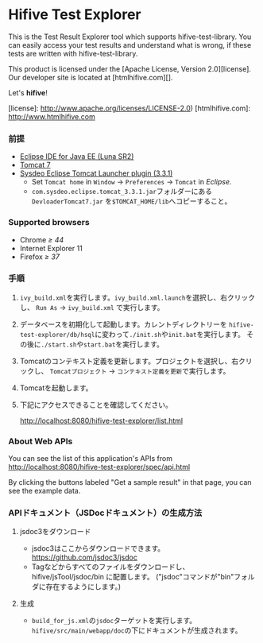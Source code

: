 Hifive Test Explorer
========
This is the Test Result Explorer tool which supports hifive-test-library. You
can easily access your test results and understand what is wrong, if these tests
are written with hifive-test-library.

This product is licensed under the [Apache License, Version 2.0][license].
Our developer site is located at [htmlhifive.com][].

Let's **hifive**!

[license]: http://www.apache.org/licenses/LICENSE-2.0)
[htmlhifive.com]: http://www.htmlhifive.com

### 前提
* [Eclipse IDE for Java EE (Luna SR2)][ide]
* [Tomcat 7][tomcat]
* [Sysdeo Eclipse Tomcat Launcher plugin (3.3.1)][plugin]
  * Set `Tomcat home` in `Window` → `Preferences` → `Tomcat` in *Eclipse*.
  * `com.sysdeo.eclipse.tomcat_3.3.1.jar`フォルダーにある`DevloaderTomcat7.jar`
    を`$TOMCAT_HOME/lib`へコピーすること。

[ide]: https://eclipse.org/downloads/packages/release/Luna/SR2
[tomcat]: http://tomcat.apache.org/download-70.cgi
[plugin]: http://www.eclipsetotale.com/tomcatPlugin.html

### Supported browsers
* Chrome *≥ 44*
* Internet Explorer 11
* Firefox *≥ 37*

### 手順
1.  `ivy_build.xml`を実行します。`ivy_build.xml.launch`を選択し、右クリックし、
    `Run As` → `ivy_build.xml` で実行します。

2.  データベースを初期化して起動します。カレントディレクトリーを
    `hifive-test-explorer/db/hsql`に変わって`./init.sh`や`init.bat`を実行します。
    その後に`./start.sh`や`start.bat`を実行します。

3.  Tomcatのコンテキスト定義を更新します。プロジェクトを選択し、右クリックし、
    `Tomcatプロジェクト` → `コンテキスト定義を更新`で実行します。

4.  Tomcatを起動します。

5.  下記にアクセスできることを確認してください。

    [http://localhost:8080/hifive-test-explorer/list.html][url-list]

[url-list]: http://localhost:8080/hifive-test-explorer/list.html

### About Web APIs
You can see the list of this application's APIs from
[http://localhost:8080/hifive-test-explorer/spec/api.html][url-api]

By clicking the buttons labeled "Get a sample result" in that page, you can see
the example data.

[url-api]: http://localhost:8080/hifive-test-explorer/spec/api.html

### APIドキュメント（JSDocドキュメント）の生成方法
1.  jsdoc3をダウンロード
    - jsdoc3はここからダウンロードできます。https://github.com/jsdoc3/jsdoc
    - Tagなどからすべてのファイルをダウンロードし、 hifive/jsTool/jsdoc/bin に配置します。
      ("jsdoc"コマンドが"bin"フォルダに存在するようにします。)

2.  生成
    - `build_for_js.xml`の`jsdoc`ターゲットを実行します。
      `hifive/src/main/webapp/doc`の下にドキュメントが生成されます。
